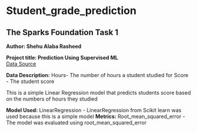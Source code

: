# Student_grade_prediction

## The Sparks Foundation Task 1
**Author: Shehu Alaba Rasheed**  

**Project title: Prediction Using Supervised ML**  
[Data Source](http://bit.ly/w-data)  

**Data Description:**
Hours- The number of hours a student studied for
Score - The student score

This is a simple Linear Regression model that predicts students score based on the numbers of hours they studied

**Model Used:**
LinearRegression - LinearRegression from Scikit learn was used because this is a simple model
**Metrics:**
Root_mean_squared_error - The model was evaluated using root_mean_squared_error
